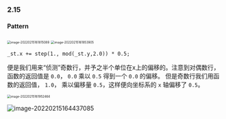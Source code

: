 ### 2.15

#### 	Pattern



<img src="https://first-1303075678.cos.ap-beijing.myqcloud.com/img/202203191449032.png" alt="image-20220215161815089" style="zoom:50%;" />





<img src="https://first-1303075678.cos.ap-beijing.myqcloud.com/img/202203191449003.png" alt="image-20220215161853905" style="zoom:50%;" />

`_st.x += step(1., mod(_st.y,2.0)) * 0.5;`

便是我们用来“侦测”奇数行，并予之半个单位在x上的偏移的。注意到对偶数行，函数的返回值是 `0.0`， `0.0` 乘以 `0.5` 得到一个 `0.0` 的偏移。 但是奇数行我们用函数的返回值， `1.0`， 乘以偏移量 `0.5`，这样便向坐标系的 `x` 轴偏移了 `0.5`。

<img src="https://first-1303075678.cos.ap-beijing.myqcloud.com/img/202203191449969.png" alt="image-20220215161952464" style="zoom:50%;" />



![image-20220215164437085](https://first-1303075678.cos.ap-beijing.myqcloud.com/img/202203191449304.png)